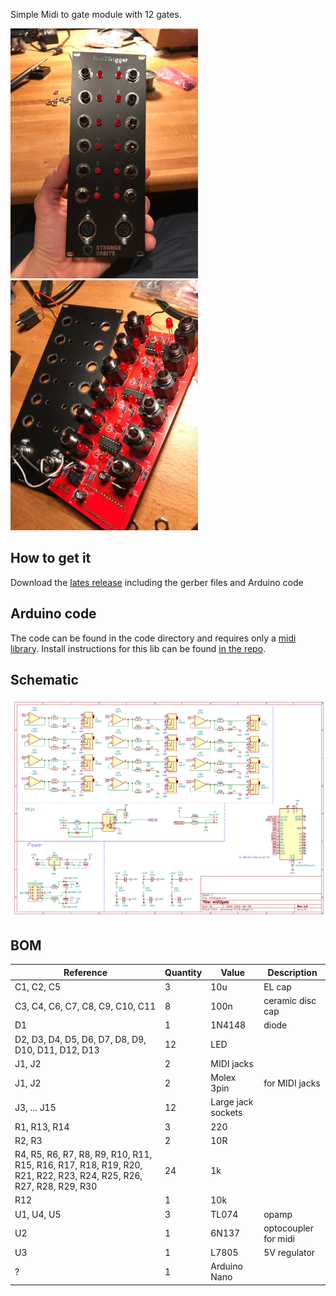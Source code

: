 Simple Midi to gate module with 12 gates.

<p float="middle">
  <img src="/images/midi2gate_photo1.jpg" width="300" />
  <img src="/images/midi2gate_photo2.jpg" width="300" />
</p>

## How to get it

Download the [lates release](https://github.com/sebastianbeyer/SO_midi2gate/releases/latest)
including the gerber files and Arduino code

## Arduino code

The code can be found in the code directory and requires only a
[midi library](https://github.com/FortySevenEffects/arduino_midi_library).
Install instructions for this lib can be found
[in the repo](https://github.com/FortySevenEffects/arduino_midi_library#getting-started).

## Schematic

![schematic](./images/schematic_v1.0_small.png)

## BOM

| Reference| Quantity | Value | Description |
| -------- | -------- | ----- | ----------- |
| C1, C2, C5 |        3 | 10u   | EL cap      |
| C3, C4, C6, C7, C8, C9, C10, C11 | 8 |100n | ceramic disc cap |
| D1 | 1 | 1N4148 | diode |
| D2, D3, D4, D5, D6, D7, D8, D9, D10, D11, D12, D13 | 12 | LED | |
| J1, J2 | 2 | MIDI jacks | |
| J1, J2 | 2 | Molex 3pin  | for MIDI jacks |
| J3, ... J15 |12 | Large jack sockets | |
| R1, R13, R14 | 3 | 220 | |
| R2, R3 | 2 | 10R | |
| R4, R5, R6, R7, R8, R9, R10, R11, R15, R16, R17, R18, R19, R20, R21, R22, R23, R24, R25, R26, R27, R28, R29, R30 | 24 |1k | |
| R12 | 1 | 10k |  |
| U1, U4, U5 | 3 | TL074 | opamp |
| U2 | 1 | 6N137 | optocoupler for midi |
| U3 | 1 | L7805 | 5V regulator |
| ?  | 1 |  Arduino Nano | |
